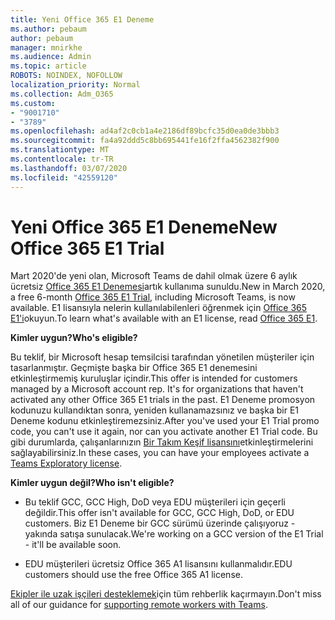 ```yaml
---
title: Yeni Office 365 E1 Deneme
ms.author: pebaum
author: pebaum
manager: mnirkhe
ms.audience: Admin
ms.topic: article
ROBOTS: NOINDEX, NOFOLLOW
localization_priority: Normal
ms.collection: Adm_O365
ms.custom:
- "9001710"
- "3789"
ms.openlocfilehash: ad4af2c0cb1a4e2186df89bcfc35d0ea0de3bbb3
ms.sourcegitcommit: fa4a92ddd5c8bb695441fe16f2ffa4562382f900
ms.translationtype: MT
ms.contentlocale: tr-TR
ms.lasthandoff: 03/07/2020
ms.locfileid: "42559120"
---
```

# <a name="new-office-365-e1-trial"></a><span data-ttu-id="e32c7-102">Yeni Office 365 E1 Deneme</span><span class="sxs-lookup"><span data-stu-id="e32c7-102">New Office 365 E1 Trial</span></span>

<span data-ttu-id="e32c7-103">Mart 2020'de yeni olan, Microsoft Teams de dahil olmak üzere 6 aylık ücretsiz [Office 365 E1 Denemesi](https://docs.microsoft.com/MicrosoftTeams/e1-trial-license)artık kullanıma sunuldu.</span><span class="sxs-lookup"><span data-stu-id="e32c7-103">New in March 2020, a free 6-month [Office 365 E1 Trial](https://docs.microsoft.com/MicrosoftTeams/e1-trial-license), including Microsoft Teams, is now available.</span></span> <span data-ttu-id="e32c7-104">E1 lisansıyla nelerin kullanılabilenleri öğrenmek için [Office 365 E1'i](https://www.microsoft.com/microsoft-365/business/office-365-enterprise-e1-business-software)okuyun.</span><span class="sxs-lookup"><span data-stu-id="e32c7-104">To learn what's available with an E1 license, read [Office 365 E1](https://www.microsoft.com/microsoft-365/business/office-365-enterprise-e1-business-software).</span></span>

<span data-ttu-id="e32c7-105">**Kimler uygun?**</span><span class="sxs-lookup"><span data-stu-id="e32c7-105">**Who's eligible?**</span></span>

<span data-ttu-id="e32c7-106">Bu teklif, bir Microsoft hesap temsilcisi tarafından yönetilen müşteriler için tasarlanmıştır. Geçmişte başka bir Office 365 E1 denemesini etkinleştirmemiş kuruluşlar içindir.</span><span class="sxs-lookup"><span data-stu-id="e32c7-106">This offer is intended for customers managed by a Microsoft account rep. It's for organizations that haven't activated any other Office 365 E1 trials in the past.</span></span> <span data-ttu-id="e32c7-107">E1 Deneme promosyon kodunuzu kullandıktan sonra, yeniden kullanamazsınız ve başka bir E1 Deneme kodunu etkinleştiremezsiniz.</span><span class="sxs-lookup"><span data-stu-id="e32c7-107">After you've used your E1 Trial promo code, you can't use it again, nor can you activate another E1 Trial code.</span></span> <span data-ttu-id="e32c7-108">Bu gibi durumlarda, çalışanlarınızın [Bir Takım Keşif lisansını](https://docs.microsoft.com/MicrosoftTeams/teams-exploratory)etkinleştirmelerini sağlayabilirsiniz.</span><span class="sxs-lookup"><span data-stu-id="e32c7-108">In these cases, you can have your employees activate a [Teams Exploratory license](https://docs.microsoft.com/MicrosoftTeams/teams-exploratory).</span></span>

<span data-ttu-id="e32c7-109">**Kimler uygun değil?**</span><span class="sxs-lookup"><span data-stu-id="e32c7-109">**Who isn't eligible?**</span></span>

- <span data-ttu-id="e32c7-110">Bu teklif GCC, GCC High, DoD veya EDU müşterileri için geçerli değildir.</span><span class="sxs-lookup"><span data-stu-id="e32c7-110">This offer isn't available for GCC, GCC High, DoD, or EDU customers.</span></span> <span data-ttu-id="e32c7-111">Biz E1 Deneme bir GCC sürümü üzerinde çalışıyoruz - yakında satışa sunulacak.</span><span class="sxs-lookup"><span data-stu-id="e32c7-111">We're working on a GCC version of the E1 Trial - it'll be available soon.</span></span>

 - <span data-ttu-id="e32c7-112">EDU müşterileri ücretsiz Office 365 A1 lisansını kullanmalıdır.</span><span class="sxs-lookup"><span data-stu-id="e32c7-112">EDU customers should use the free Office 365 A1 license.</span></span>

<span data-ttu-id="e32c7-113">[Ekipler ile uzak işçileri desteklemek](https://docs.microsoft.com/MicrosoftTeams/support-remote-work-with-teams)için tüm rehberlik kaçırmayın.</span><span class="sxs-lookup"><span data-stu-id="e32c7-113">Don't miss all of our guidance for [supporting remote workers with Teams](https://docs.microsoft.com/MicrosoftTeams/support-remote-work-with-teams).</span></span>
